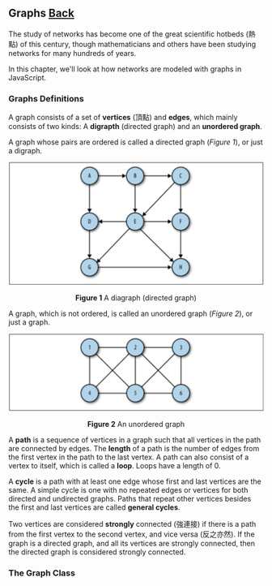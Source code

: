 ## Graphs [Back](./../data_structure.md)

The study of networks has become one of the great scientific hotbeds (熱點) of this century, though mathematicians and others have been studying networks for many hundreds of years.

In this chapter, we'll look at how networks are modeled with graphs in JavaScript.

### Graphs Definitions

A graph consists of a set of **vertices** (頂點) and **edges**, which mainly consists of two kinds: A **digrapth** (directed graph) and an **unordered graph**.

A graph whose pairs are ordered is called a directed graph (*Figure 1*), or just a digraph.

<p align="center">
    <img src="./a_digraph.png" title="diagraph" alt="diagraph" />
</p>

<p align="center">
    <strong>Figure 1</strong> A diagraph (directed graph)
</p>

A graph, which is not ordered, is called an unordered graph (*Figure 2*), or just a graph.

<p align="center">
    <img src="./an_unordered_graph.png" title="unordered graph" alt="unordered graph" />
</p>

<p align="center">
    <strong>Figure 2</strong> An unordered graph
</p>

A **path** is a sequence of vertices in a graph such that all vertices in the path are connected by edges. The **length** of a path is the number of edges from the first vertex in the path to the last vertex. A path can also consist of a vertex to itself, which is called a **loop**. Loops have a length of 0. 

A **cycle** is a path with at least one edge whose first and last vertices are the same. A simple cycle is one with no repeated edges or vertices for both directed and undirected graphs. Paths that repeat other vertices besides the first and last vertices are called **general cycles**. 

Two vertices are considered **strongly** connected (強連接) if there is a path from the first vertex to the second vertex, and vice versa (反之亦然). If the graph is a directed graph, and all its vertices are strongly connected, then the directed graph is considered strongly connected.

### The Graph Class